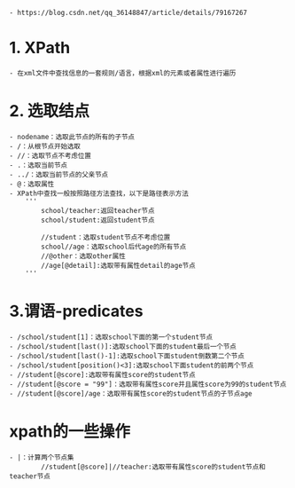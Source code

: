 	- https://blog.csdn.net/qq_36148847/article/details/79167267

# 1. XPath
	- 在xml文件中查找信息的一套规则/语言，根据xml的元素或者属性进行遍历

# 2. 选取结点
	- nodename：选取此节点的所有的子节点
	- /：从根节点开始选取
	- //：选取节点不考虑位置
	- .：选取当前节点
	- ../：选取当前节点的父亲节点
	- @：选取属性
	- XPath中查找一般按照路径方法查找，以下是路径表示方法
		'''
			school/teacher:返回teacher节点
			school/student:返回student节点

			//student：选取student节点不考虑位置
			school//age：选取school后代age的所有节点
			//@other：选取other属性
			//age[@detail]:选取带有属性detail的age节点
		'''

# 3.谓语-predicates
	- /school/student[1]：选取school下面的第一个student节点
	- /school/student[last()]:选取school下面的student最后一个节点
	- /school/student[last()-1]:选取school下面student倒数第二个节点
	- /school/student[position()<3]:选取school下面student的前两个节点
	- //student[@score]:选取带有属性score的student节点
	- //student[@score = "99"]：选取带有属性score并且属性score为99的student节点
	- //student[@score]/age：选取带有属性score的student节点的子节点age

# xpath的一些操作
	- |：计算两个节点集
			//student[@score]|//teacher:选取带有属性score的student节点和teacher节点

